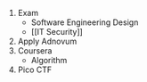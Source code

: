 1. Exam
	- Software Engineering Design
	- [[IT Security]]
2. Apply Adnovum
3. Coursera
	- Algorithm
4. Pico CTF